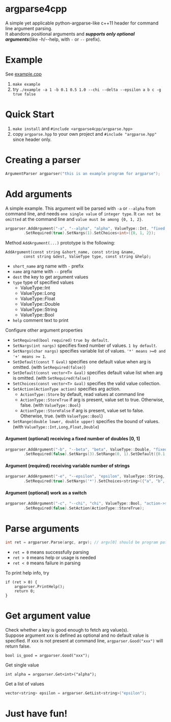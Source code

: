 # argparse4cpp
A simple yet applicable python-argparse-like c++11 header for command line argument parsing.  
It abandons positional arguments and **_supports only optional arguments_**(like -h/--help, with `-` or `--` prefix).

# Example
See [example.cpp](https://github.com/wongslawski/argparse4cpp/blob/master/example.cpp)
1. `make example`
2. try `./example -a 1 -b 0.1 0.5 1.0 --chi --delta --epsilon a b c -g true false`

# Quick Start
1. `make install` and `#include <argparse4cpp/argparse.hpp>`
2. copy `argparse.hpp` to your own project and `#include "argparse.hpp"` since header only.

# Creating a parser
```c++
ArgumentParser argparser("this is an example program for argparse");
```

# Add arguments
A simple example. This argument will be parsed with `-a` or `--alpha` from command line, 
and needs `one single value` of `integer type`.
It `can not be omitted` at the command line and `value must be among {0, 1, 2}`.

```c++
argparser.AddArgument("-a", "--alpha", "alpha", ValueType::Int, "fixed int illustration")
        .SetRequired(true).SetNargs(1).SetChoices<int>({0, 1, 2});
```

Method `AddArgument(...)` prototype is the following:

```
AddArgument(const string &short_name, const string &name, 
        const string &dest, ValueType type, const string &help);
```

* `short_name` arg name with `-` prefix
* `name` arg name with `--` prefix
* `dest` the key to get argument values
* `type` type of specified values
  * ValueType::Int
  * ValueType::Long
  * ValueType::Float
  * ValueType::Double
  * ValueType::String
  * ValueType::Bool
* `help` comment text to print

Configure other argument properties

* `SetRequired(bool required)` `true by default`.
* `SetNargs(int nargs)` specifies fixed number of values. `1 by default`.
* `SetNargs(char nargs)` specifies variable list of values. `'*' means >=0 and '+' means >= 1`.
* `SetDefault(const T &val)` specifies one default value when arg is omitted. (with `SetRequired(false)`)
* `SetDefault(const vector<T> &val)` specifies default value list when arg is omitted. (with `SetRequired(false)`)
* `SetChoices(const vector<T> &val)` specifies the valid value collection.
* `SetAction(ActionType action)` specifies arg action. 
  * `ActionType::Store` by default, read values at command line 
  * `ActionType::StoreTrue` if arg is present, value set to true. Otherwise, false. (with `ValueType::Bool`)
  * `ActionType::StoreFalse` if arg is present, value set to false. Otherwise, true. (with `ValueType::Bool`)
* `SetRange(double lower, double upper)` specifies the bound of values. (with `ValueType::Int,Long,Float,Double`)

#### Argument (optional) receiving a fixed number of doubles [0, 1]
```c++
argparser.AddArgument("-b", "--beta", "beta", ValueType::Double, "fixed double list")
        .SetRequired(false).SetNargs(3).SetRange(0, 1).SetDefault({0.1, 0.3, 0.9});
```

#### Argument (required) receiving variable number of strings
```c++
argparser.AddArgument("-e", "--epsilon", "epsilon", ValueType::String, "nargs*")
        .SetRequired(true).SetNargs('*').SetChoices<string>({"a", "b", "c", "d", "e", "f", "g"});
```

#### Argument (optional) work as a switch
```c++
argparser.AddArgument("-c", "--chi", "chi", ValueType::Bool, "action->store_true")
        .SetRequired(false).SetAction(ActionType::StoreTrue);
```

# Parse arguments
```c++
int ret = argparser.Parse(argc, argv); // argv[0] should be program path
```
* `ret = 0` means successfully parsing 
* `ret > 0` means help or usage is needed
* `ret < 0` means failure in parsing

To print help info, try
```
if (ret > 0) {
    argparser.PrintHelp();
    return 0;
}
```

# Get argument value
Check whether a key is good enough to fetch arg value(s).  
Suppose argument xxx is defined as optional and no default value is specified. If xxx is not present at command line, `argparser.Good("xxx")` will return false.
```
bool is_good = argparser.Good("xxx");
```

Get single value
```
int alpha = argparser.Get<int>("alpha");
```

Get a list of values
```c++
vector<string> epsilon = argparser.GetList<string>("epsilon");
```

# Just have fun!

